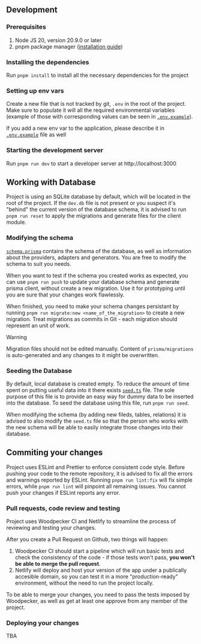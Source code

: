## Development

### Prerequisites
1. Node JS 20, version 20.9.0 or later
2. pnpm package manager ([installation guide](https://pnpm.io/installation))

### Installing the dependencies
Run `pnpm install` to install all the necessary dependencies for the project

### Setting up env vars
Create a new file that is not tracked by git, `.env` in the root of the project. Make sure to populate it will all the required environmental variables (example of those with corresponding values can be seen in [`.env.example`](./.env.example)).

If you add a new env var to the application, please describe it in [`.env.example`](./.env.example) file as well

### Starting the development server
Run `pnpm run dev` to start a developer server at http://localhost:3000

## Working with Database

Project is using an SQLite database by default, which will be located in the root of the project. If the `dev.db` file is not present or you suspect it's "behind" the current version of the database schema, it is advised to run `pnpm run reset` to apply the migrations and generate files for the client module.

### Modifying the schema

[`schema.prisma`](./prisma/schema.prisma) contains the schema of the database, as well as information about the providers, adapters and generators. You are free to modify the schema to suit you needs.

When you want to test if the schema you created works as expected, you can use `pnpm run push` to update your database schema and generate prisma client, without create a new migration. Use it for prototyping until you are sure that your changes work flawlessly.

When finished, you need to make your schema changes persistant by running `pnpm run migrate:new <name_of_the_migration>` to create a new migration. Treat migrations as commits in Git - each migration should represent an unit of work.

> [!WARNING]
> Migration files should not be edited manually. Content of `prisma/migrations` is auto-generated and any changes to it might be overwritten.

### Seeding the Database

By default, local database is created empty. To reduce the amount of time spent on putting useful data into it there exists [`seed.ts`](./prisma/seed.ts) file. The sole purpose of this file is to provide an easy way for dummy data to be inserted into the database. To seed the database using this file, run `pnpm run seed`.

When modifying the schema (by adding new fileds, tables, relations) it is advised to also modify the `seed.ts` file so that the person who works with the new schema will be able to easily integrate those changes into their database.

## Commiting your changes

Project uses ESLint and Prettier to enforce consistent code style. Before pushing your code to the remote repository, it is advised to fix all the errors and warnings reported by ESLint. Running `pnpm run lint:fix` will fix simple errors, while `pnpm run lint` will pinpoint all remaining issues. You cannot push your changes if ESLint reports any error.

### Pull requests, code review and testing

Project uses Woodpecker CI and Netlify to streamline the process of reviewing and testing your changes.

After you create a Pull Request on Github, two things will happen:
1. Woodpecker CI should start a pipeline which will run basic tests and check the consistency of the code - if those tests won't pass, **you won't be able to merge the pull request**.
2. Netlify will deploy and host your version of the app under a publically accesible domain, so you can test it in a more "production-ready" environment, without the need to run the project locally.

To be able to merge your changes, you need to pass the tests imposed by Woodpecker, as well as get at least one approve from any member of the project.

### Deploying your changes
TBA